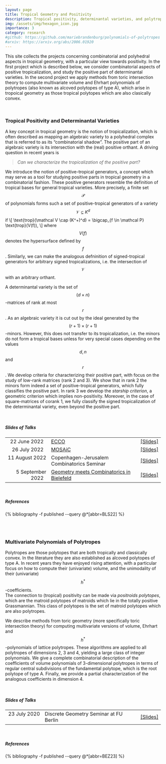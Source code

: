 ```yaml
---
layout: page
title: Tropical Geometry and Positivity
description: Tropical positivity, determinantal varieties, and polytropes.
img: /assets/img/hexagon_icon.jpg
importance: 3
category: research
#github: https://github.com/mariebrandenburg/polynomials-of-polytropes
#arxiv: https://arxiv.org/abs/2006.01920
---
```



This site collects the projects concerning combinatorial and polyhedral aspects in tropical geometry, with a particular view towards positivity. In the first project which is described below, we consider combinatorial aspects of positive tropicalization, and study the positive part of determinantal varieties. In the second project we apply methods from toric intersection theory to compute multivariate volume and Ehrhart polynomials of polytropes (also known as alcoved polytopes of type A), which arise in tropoical geometry as those tropical polytopes which are also clasically convex.

&nbsp;

### Tropical Positivity and Determinantal Varieties ###

A key concept in tropical geometry is the notion of tropicalization, which is often described as mapping an algebraic variety to a polyhedral complex that is referred to as its “combinatorial shadow”. The positive part of an algebraic variety is its intersection with the (real) positive orthant. A driving question in recent years is
> *Can we characterize the tropicalization of the positive part?*

We introduce the notion of positive-tropical generators, a concept which may serve as a tool for studying positive parts in tropical geometry in a combinatorial fashion. 
These positive generators resemble the definition of tropical bases for general tropical varieties. More precisely, a finite set $$\mathcal P$$ of polynomials forms such a set of positive-tropical generators of a variety $$\mathcal V \subseteq K^d$$ if
\\[
 \text{trop}(\mathcal V \cap (K^+)^d) = \bigcap_{f \in \mathcal P} \text{trop}(V(f)),
\\]
where $$V(f)$$ denotes the hypersurface defined by $$f$$.
Similarly, we can make the analogous defninition of signed-tropical generators for arbitrary signed tropicalizations, i.e. the intersection of $$\mathcal V$$ with an arbitrary orthant.

A determinantal variety is the set of $$(d\times n)$$-matrices of rank at most $$r$$. As an algebraic variety it is cut out by the ideal generated by the $$(r+1)\times(r+1)$$-minors. However, this does not transfer to its tropicalization, i.e. the minors do not form a tropical bases unless for very special cases depending on the values $$d,n$$ and $$r$$.
We develop criteria for characterizing their positive part, with focus on the study of low-rank matrices (rank 2 and 3). We show that in rank 2 the minors form indeed a set of positive-tropical generators, which fully classifies the positive part. In rank 3 we develop the *starship criterion*, a geometric criterion which implies non-positivity. Moreover, in the case of square-matrices of corank 1, we fully classify the signed tropicalization of the determinantal variety, even beyond the positive part.

&nbsp;  

##### Slides of Talks #####

|  | | |
|  --:  | :-- | :-- |
|  22 June 2022  &nbsp; | [ECCO](https://ecco2020.combinatoria.co/home-english)  | [[Slides]](../../assets/pdf/slides/tropical-determinantal/22-06-ecco.pdf) | 
| 26 July 2022 &nbsp; | [MOSAiC](https://dermenjian.com/mosaic/)    | [[Slides]](../../assets/pdf/slides/tropical-determinantal/22-07-mosaic.pdf)    | 
|  11 August 2022  &nbsp; | Copenhagen-Jerusalem Combinatorics Seminar &nbsp;&nbsp; | [[Slides]](../../assets/pdf/slides/tropical-determinantal/22-08-copenhagen.pdf) | 
|  5 September 2022 &nbsp;  | [Geometry meets Combinatorics in Bielefeld](https://www.math.uni-bielefeld.de/geocomb/) | [[Slides]](../../assets/pdf/slides/tropical-determinantal/22-09-bielefeld.pdf) | 


&nbsp;  


##### References #####
<div class="publications">
  {% bibliography -f published --query @*[abbr=BLS22] %}
</div>

&nbsp;  
&nbsp;


### Multivariate Polynomials of Polytropes ###

Polytropes are those polytopes that are both tropically and classically convex. In the literature they are also established as alcoved polytopes of type A. In recent years they have enjoyed rising attention, with a particular focus on how to compute their (univariate) volume, and the unimodality of their (univariate) $$h^{\ast}$$-coefficients.  
The connection to (tropical) positivity can be made via *positroids polytopes*, which are the matroid polytopes of matroids which lie in the totally positive Grassmannian. This class of polytopes is the set of matroid polytopes which are also polytropes.


We describe methods from toric geometry (more specifically toric intersection theory) for computing multivariate versions of volume, Ehrhart and $$h^{\ast}$$-polynomials of lattice polytropes. These algorithms are applied to all polytropes of dimensions 2, 3 and 4, yielding a large class of integer polynomials. We give a complete combinatorial description of the coefficients of volume polynomials of 3-dimensional polytropes in terms of regular central subdivisions of the fundamental polytope, which is the root polytope of type A. Finally, we provide a partial characterization of the analogous coefficients in dimension 4.

&nbsp;  

##### Slides of Talks #####

|  | | |
|  --:  | :-- | :-- |
|  23 July 2020  &nbsp; | Discrete Geometry Seminar at FU Berlin &nbsp; &nbsp; | [[Slides]](../../assets/pdf/slides/polytropes/20-07-villa.pdf) | 

&nbsp;  


##### References #####
<div class="publications">
  {% bibliography -f published --query @*[abbr=BEZ23] %}
</div>

&nbsp;




<!--
<div class="row">
	<div class="col-sm mt mt-md">
        <img class="img-fluid rounded z-depth-1" src="{{ '/assets/img/hexagon.jpg' | relative_url }}" alt="" title="Hexagon"/>
         </div>
    <div class="col-sm mt mt-md">
        <img class="img-fluid rounded z-depth-1" src="{{ '/assets/img/fundamental_polytope.jpg' | relative_url }}" alt="" title="Fundamental Polytope"/>
    </div>
</div>
-->